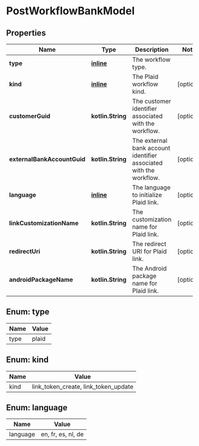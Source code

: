 
# PostWorkflowBankModel

## Properties
Name | Type | Description | Notes
------------ | ------------- | ------------- | -------------
**type** | [**inline**](#Type) | The workflow type. | 
**kind** | [**inline**](#Kind) | The Plaid workflow kind. |  [optional]
**customerGuid** | **kotlin.String** | The customer identifier associated with the workflow. |  [optional]
**externalBankAccountGuid** | **kotlin.String** | The external bank account identifier associated with the workflow. |  [optional]
**language** | [**inline**](#Language) | The language to initialize Plaid link. |  [optional]
**linkCustomizationName** | **kotlin.String** | The customization name for Plaid link. |  [optional]
**redirectUri** | **kotlin.String** | The redirect URI for Plaid link. |  [optional]
**androidPackageName** | **kotlin.String** | The Android package name for Plaid link. |  [optional]


<a name="Type"></a>
## Enum: type
Name | Value
---- | -----
type | plaid


<a name="Kind"></a>
## Enum: kind
Name | Value
---- | -----
kind | link_token_create, link_token_update


<a name="Language"></a>
## Enum: language
Name | Value
---- | -----
language | en, fr, es, nl, de



